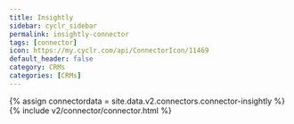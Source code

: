 ```yaml
---
title: Insightly
sidebar: cyclr_sidebar
permalink: insightly-connector
tags: [connector]
icon: https://my.cyclr.com/api/ConnectorIcon/11469
default_header: false
category: CRMs
categories: [CRMs]
---
```

{% assign connectordata = site.data.v2.connectors.connector-insightly %}
{% include v2/connector/connector.html %}	